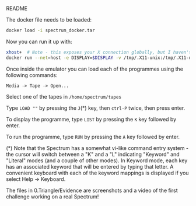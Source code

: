README

The docker file needs to be loaded:

```bash
docker load -i spectrum_docker.tar
```

Now you can run it up with:

```bash
xhost+  # Note - this exposes your X connection globally, but I haven't found a way to make it work without this (yet?)
docker run --net=host -e DISPLAY=$DISPLAY -v /tmp/.X11-unix:/tmp/.X11-unix spectrum:latest
```

Once inside the emulator you can load each of the programmes using the following commands:

`Media -> Tape -> Open...`

Select one of the tapes in `/home/spectrum/tapes`

Type `LOAD ""` by pressing the `J`(\*) key, then `ctrl-P` twice, then press enter.

To display the programme, type `LIST` by pressing the `K` key followed by enter.

To run the programme, type `RUN` by pressing the `A` key followed by enter.


(\*) Note that the Spectrum has a somewhat vi-like command entry system - the cursor will switch between a "K" and a "L" indicating "Keyword" and "Literal" modes (and a couple of other modes). In Keyword mode, each key has an associated keyword that will be entered by typing that letter. A convenient keyboard with each of the keyword mappings is displayed if you select Help -> Keyboard.

The files in 0.Triangle/Evidence are screenshots and a video of the first challenge working on a real Spectrum!